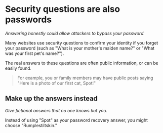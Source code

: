 [Title]: # (Security Questions)
[Order]: # (8)

# Security questions are also passwords

*Answering honestly could allow attackers to bypass your password.* 

Many websites use security questions to confirm your identity if you forget your password (such as "What is your mother's maiden name?" or "What was your first pet's name?"). 

The real answers to these questions are often public information, or can be easily found. 

> For example, you or family members may have public posts saying "Here is a photo of our first cat, Spot!" 

## Make up the answers instead

*Give fictional answers that no one knows but you.* 

Instead of using "Spot" as your password recovery answer, you might choose "Rumplestiltskin."
